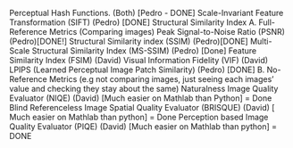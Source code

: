Perceptual Hash Functions. (Both) [Pedro - DONE]
Scale-Invariant Feature Transformation (SIFT) (Pedro) [DONE]
Structural Similarity Index
A. Full-Reference Metrics (Comparing images)
Peak Signal-to-Noise Ratio (PSNR) (Pedro)[DONE!]
Structural Similarity index (SSIM) (Pedro)[DONE]
Multi-Scale Structural Similarity Index (MS-SSIM) (Pedro) [Done]
Feature Similarity Index (FSIM) (David)
Visual Information Fidelity (VIF) (David)
LPIPS (Learned Perceptual Image Patch Similarity) (Pedro) [DONE]
B. No-Reference Metrics (e.g not comparing images, just seeing each images’ value and checking they stay about the same)
Naturalness Image Quality Evaluator (NIQE) (David) [Much easier on Mathlab than Python] = Done
Blind Referenceless Image Spatial Quality Evaluator (BRISQUE) (David) [ Much easier on Mathlab than python] = Done
Perception based Image Quality Evaluator (PIQE) (David) [Much easier on Mathlab than python] = DONE
